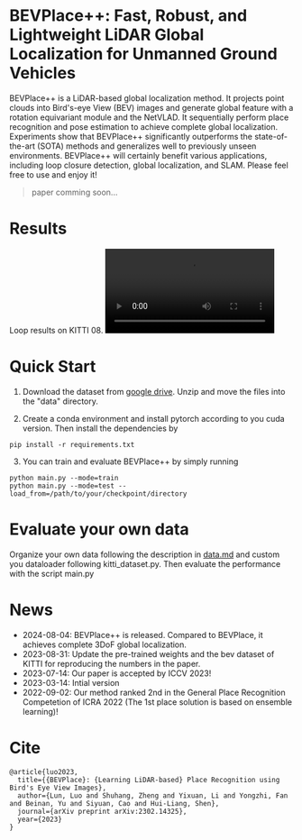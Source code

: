 # BEVPlace++: Fast, Robust, and Lightweight LiDAR Global Localization for Unmanned Ground Vehicles
BEVPlace++ is a LiDAR-based global localization method. It projects point clouds into Bird's-eye View (BEV) images and generate global feature with a rotation equivariant module and the NetVLAD. It sequentially perform place recognition and pose estimation to achieve complete global localization. Experiments show that BEVPlace++ significantly outperforms the state-of-the-art (SOTA) methods and generalizes well to previously unseen environments. BEVPlace++ will certainly benefit various applications, including loop closure detection, global localization, and SLAM. Please feel free to use and enjoy it!

> paper comming soon...

# Results

Loop results on KITTI 08.
<video src="https://github.com/user-attachments/assets/a61b4d84-a220-40b9-add1-8473a05f46c5)
https://github.com/user-attachments/assets/a61b4d84-a220-40b9-add1-8473a05f46c5"></video>


# Quick Start

1. Download the dataset from [google drive](https://drive.google.com/file/d/1-oNthUKg4ysrbZ_sEjiylON9w93KCUT5/view?usp=drive_link). Unzip and move the files into the "data" directory.

2. Create a conda environment and install pytorch according to you cuda version. Then install the dependencies by 
```
pip install -r requirements.txt
```

3. You can train and evaluate BEVPlace++ by simply running
```
python main.py --mode=train
python main.py --mode=test --load_from=/path/to/your/checkpoint/directory
```


# Evaluate your own data
Organize your own data following the description in [data.md](./data/data.md) and custom you dataloader following kitti_dataset.py. Then evaluate the performance with the script main.py

<!-- # Results
Here are some experimental results on large-scale datasets.
### Recall rates on KITTI
![KITTI](imgs/KITTI.png)
### Recall rates on ALITA
![KITTI](imgs/ALITA.png)
### Recall rates on the benchmark dataset
![KITTI](imgs/benchmark_dataset.png)

### Some samples on KITTI
![KITTI](imgs/samples.png) -->

# News
- 2024-08-04: BEVPlace++ is released. Compared to BEVPlace, it achieves complete 3DoF global localization.
- 2023-08-31: Update the pre-trained weights and the bev dataset of KITTI for reproducing the numbers in the paper. 
- 2023-07-14: Our paper is accepted by ICCV 2023!
- 2023-03-14: Intial version
- 2022-09-02: Our method ranked 2nd in the General Place Recognition Competetion of ICRA 2022 (The 1st place solution is based on ensemble learning)!

# Cite
```
@article{luo2023,
  title={{BEVPlace}: {Learning LiDAR-based} Place Recognition using Bird's Eye View Images},
  author={Lun, Luo and Shuhang, Zheng and Yixuan, Li and Yongzhi, Fan and Beinan, Yu and Siyuan, Cao and Hui-Liang, Shen},
  journal={arXiv preprint arXiv:2302.14325},
  year={2023}
}
```
